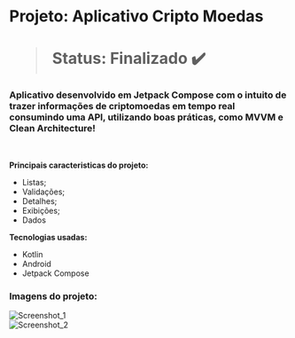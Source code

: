<h1> Projeto: Aplicativo Cripto Moedas<h1> 

  > Status: Finalizado ✔️
  
  ### Aplicativo desenvolvido em Jetpack Compose com o intuito de trazer informações de criptomoedas em tempo real consumindo uma API, utilizando boas práticas, como MVVM e Clean Architecture!
  
  <br>
  
  <strong>Principais caracteristicas do projeto: </strong>
  + Listas;
  + Validações;
  + Detalhes;
  + Exibições;
  + Dados
  
  
  <strong>Tecnologias usadas: </strong>
   + Kotlin
   + Android 
   + Jetpack Compose
  
   ### Imagens do projeto:
  
![Screenshot_1](https://user-images.githubusercontent.com/79876042/200144680-a8356fad-bcfb-48ae-988f-674e14ef0668.png)
  <br>
![Screenshot_2](https://user-images.githubusercontent.com/79876042/200146748-03d2a475-ef0d-495d-af82-df84307a9ba4.png)
  <br>

